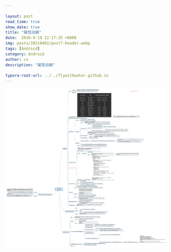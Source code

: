 ```yaml
---

layout: post
read_time: true
show_date: true
title: "属性动画"
date:  2018-9-19 12:17:25 +0800
img: posts/20210402/post7-header.webp
tags: [Android]
category: Android
author: cs
description: "属性动画"

typora-root-url: ../../flywithwater.github.io
---
```


<img src="/assets/img/posts/Android/属性动画.jpg" alt="img" style="zoom:150%;" />

